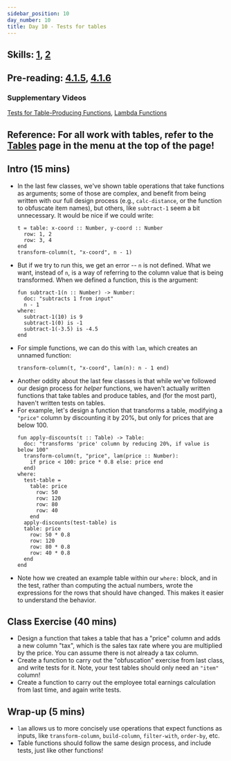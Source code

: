 ```yaml
---
sidebar_position: 10
day_number: 10
title: Day 10 - Tests for tables
---
```


## Skills: [1](</skills/#(1)>), [2](</skills/#(2)>)

## Pre-reading: [4.1.5](<%7B%7BDCIC_DOMAIN%7D%7D/intro-tabular-data.html#(part._.Examples_for_.Table-.Producing_.Functions)>), [4.1.6](<%7B%7BDCIC_DOMAIN%7D%7D/intro-tabular-data.html#(part._sec~3alambda-tables)>)

### Supplementary Videos
[Tests for Table-Producing Functions](https://northeastern.hosted.panopto.com/Panopto/Pages/Viewer.aspx?id=99af128d-7a55-4b93-bd56-b3470102358d), [Lambda Functions](https://northeastern.hosted.panopto.com/Panopto/Pages/Viewer.aspx?id=8da000df-32c2-47cf-ad8a-b347010238fb)

## Reference: For all work with tables, refer to the [Tables](/tables) page in the menu at the top of the page!

## Intro (15 mins)

- In the last few classes, we've shown table operations that take functions as
  arguments; some of those are complex, and benefit from being written with our
  full design process (e.g., `calc-distance`, or the function to obfuscate item
  names), but others, like `subtract-1` seem a bit unnecessary. It would be nice
  if we could write:
  ```pyret
  t = table: x-coord :: Number, y-coord :: Number
    row: 1, 2
    row: 3, 4
  end
  transform-column(t, "x-coord", n - 1)
  ```
- But if we try to run this, we get an error -- `n` is not defined. What we
  want, instead of `n`, is a way of referring to the column value that is being
  transformed. When we defined a function, this is the argument:
  ```pyret
  fun subtract-1(n :: Number) -> Number:
    doc: "subtracts 1 from input"
    n - 1
  where:
    subtract-1(10) is 9
    subtract-1(0) is -1
    subtract-1(-3.5) is -4.5
  end
  ```
- For simple functions, we can do this with `lam`, which creates an unnamed function:
  ```pyret
  transform-column(t, "x-coord", lam(n): n - 1 end)
  ```
- Another oddity about the last few classes is that while we've followed our
  design process for _helper_ functions, we haven't actually written functions
  that take tables and produce tables, and (for the most part), haven't written
  tests on tables.
- For example, let's design a function that transforms a table, modifying a
  `"price"` column by discounting it by 20%, but only for prices that are below
  100\.
  ```pyret
  fun apply-discounts(t :: Table) -> Table:
    doc: "transforms 'price' column by reducing 20%, if value is below 100"
    transform-column(t, "price", lam(price :: Number): 
      if price < 100: price * 0.8 else: price end
    end)
  where:
    test-table =
      table: price
        row: 50
        row: 120
        row: 80
        row: 40
      end
    apply-discounts(test-table) is
    table: price
      row: 50 * 0.8
      row: 120
      row: 80 * 0.8
      row: 40 * 0.8
    end
  end
  ```
- Note how we created an example table within our `where:` block, and in the
  test, rather than computing the actual numbers, wrote the expressions for the
  rows that should have changed. This makes it easier to understand the behavior.

## Class Exercise (40 mins)

- Design a function that takes a table that has a "price" column and adds a new
  column "tax", which is the sales tax rate where you are multiplied by the
  price. You can assume there is not already a tax column.
- Create a function to carry out the "obfuscation" exercise from last class, and
  write tests for it. Note, your test tables should only need an `"item"` column!
- Create a function to carry out the employee total earnings calculation from
  last time, and again write tests.

## Wrap-up (5 mins)

- `lam` allows us to more concisely use operations that expect functions as
  inputs, like `transform-column`, `build-column`, `filter-with`, `order-by`,
  etc.
- Table functions should follow the same design process, and include tests, just
  like other functions!
